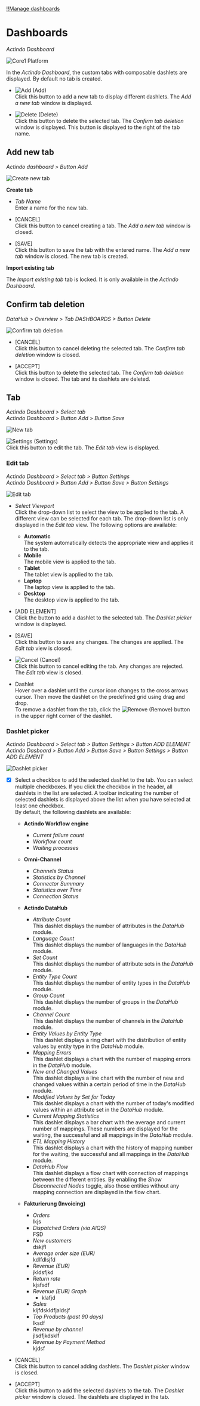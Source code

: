 [!!Manage dashboards](../UsingCore1/05_ManageDashboard.md)

# Dashboards

*Actindo Dashboard*

![Core1 Platform](../../Assets/Screenshots/Core1Platform/Core1.png "[Core1 Platform]")

In the *Actindo Dashboard*, the custom tabs with composable dashlets are displayed. By default no tab is created.

- ![Add](../../Assets/Icons/Plus06.png "[Add]") (Add)   
    Click this button to add a new tab to display different dashlets. The *Add a new tab* window is displayed.

- ![Delete](../../Assets/Icons/Cross04.png "[Delete]") (Delete)   
    Click this button to delete the selected tab. The *Confirm tab deletion* window is displayed. This button is displayed to the right of the tab name.



## Add new tab

*Actindo dashboard > Button Add*

![Create new tab](../../Assets/Screenshots/Core1Platform/UsingCore1/DashboardAddNewTab.png "[Create new tab]")

**Create tab**

- *Tab Name*   
    Enter a name for the new tab.

- [CANCEL]   
    Click this button to cancel creating a tab. The *Add a new tab* window is closed.

- [SAVE]   
    Click this button to save the tab with the entered name. The *Add a new tab* window is closed. The new tab is created.

**Import existing tab**

The *Import existing tab* tab is locked. It is only available in the *Actindo Dashboard*.

[comment]: <> (Link zu Actindo dashboard einfügen sobald beschrieben)



## Confirm tab deletion

*DataHub > Overview > Tab DASHBOARDS > Button Delete*

![Confirm tab deletion](../../Assets/Screenshots/DataHub/Overview/ConfirmTabDeletion.png "[Confirm tab deletion]")

- [CANCEL]   
    Click this button to cancel deleting the selected tab. The *Confirm tab deletion* window is closed.

- [ACCEPT]   
    Click this button to delete the selected tab. The *Confirm tab deletion* window is closed. The tab and its dashlets are deleted.



## Tab

*Actindo Dashboard > Select tab*   
*Actindo Dashboard > Button Add > Button Save*   

![New tab](../../Assets/Screenshots/Core1Platform/UsingCore1/DashboardNewTab.png "[New tab]")

 ![Settings](../../Assets/Icons/Settings01.png "[Tool]") (Settings)   
Click this button to edit the tab. The *Edit tab* view is displayed.  


### Edit tab

*Actindo Dashboard > Select tab > Button Settings*   
*Actindo Dashboard > Button Add > Button Save > Button Settings*  

![Edit tab](../../Assets/Screenshots/Core1Platform/UsingCore1/DashboardEditTab.png "[Edit tab]")

- *Select Viewport*   
    Click the drop-down list to select the view to be applied to the tab. A different view can be selected for each tab. The drop-down list is only displayed in the *Edit tab* view. The following options are available:    
    - **Automatic**   
        The system automatically detects the appropriate view and applies it to the tab.
    - **Mobile**   
        The mobile view is applied to the tab.  
    - **Tablet**   
        The tablet view is applied to the tab.  
    - **Laptop**   
        The laptop view is applied to the tab.  
    - **Desktop**   
        The desktop view is applied to the tab.  


- [ADD ELEMENT]   
    Click the button to add a dashlet to the selected tab. The *Dashlet picker* window is displayed.

- [SAVE]   
    Click this button to save any changes. The changes are applied. The *Edit tab* view is closed.

- ![Cancel](../../Assets/Icons/Cross02.png "[Cancel]") (Cancel)   
    Click this button to cancel editing the tab. Any changes are rejected. The *Edit tab* view is closed.

- Dashlet   
    Hover over a dashlet until the cursor icon changes to the cross arrows cursor. Then move the dashlet on the predefined grid using drag and drop.    
    To remove a dashlet from the tab, click the ![Remove](../../Assets/Icons/Cross03.png "[Remove]") (Remove) button in the upper right corner of the dashlet.  


### Dashlet picker

*Actindo Dashboard > Select tab > Button Settings > Button ADD ELEMENT*   
*Actindo Dasboard > Button Add > Button Save > Button Settings > Button ADD ELEMENT*  

![Dashlet picker](../../Assets/Screenshots/Core1Platform/UsingCore1/DashboardDashletPicker.png "[Dashlet picker]")

- [x]    
    Select a checkbox to add the selected dashlet to the tab. You can select multiple checkboxes. If you click the checkbox in the header, all dashlets in the list are selected. A toolbar indicating the number of selected dashlets is displayed above the list when you have selected at least one checkbox.   
    By default, the following dashlets are available:   

    - **Actindo Workflow engine**    
        - *Current failure count*	
        - *Workflow count*	 
        - *Waiting processes*      
    - **Omni-Channel**   
        - *Channels Status*	  
        - *Statistics by Channel*	
        - *Connector Summary*	
        - *Statistics over Time*
        - *Connection Status*   
    - **Actindo DataHub**   
        - *Attribute Count*   
            This dashlet displays the number of attributes in the *DataHub* module.
        - *Language Count*   
            This dashlet displays the number of languages in the *DataHub* module.
        -	*Set Count*   
            This dashlet displays the number of attribute sets in the *DataHub* module.
       -	*Entity Type Count*   
           This dashlet displays the number of entity types in the *DataHub* module.
        -	*Group Count*   
            This dashlet displays the number of groups in the *DataHub* module.
        -	*Channel Count*   
            This dashlet displays the number of channels in the *DataHub* module.
        -	*Entity Values by Entity Type*   
            This dashlet displays a ring chart with the distribution of entity values by entity type in the *DataHub* module.
        -	*Mapping Errors*   
            This dashlet displays a chart with the number of mapping errors in the *DataHub* module.
        -	*New and Changed Values*   
            This dashlet displays a line chart with the number of new and changed values within a certain period of time in the *DataHub* module.
        -	*Modified Values by Set for Today*   
            This dashlet displays a chart with the number of today's modified values within an attribute set in the *DataHub* module.
        -	*Current Mapping Statistics*   
            This dashlet displays a bar chart with the average and current number of mappings. These numbers are displayed for the waiting, the successful and all mappings in the *DataHub* module.
        -	*ETL Mapping History*   
            This dashlet displays a chart with the history of mapping number for the waiting, the successful and all mappings in the *DataHub* module.
        -	*DataHub Flow*   
            This dashlet displays a flow chart with connection of mappings between the different entities. By enabling the *Show Disconnected Nodes* toggle, also those entities without any mapping connection are displayed in the flow chart.   

    - **Fakturierung (Invoicing)**   
        - *Orders*  
            lkjs   
        - *Dispatched Orders (via AIQS)*   
            FSD   
        - *New customers*   
            dskjfl   
        - *Average order size (EUR)*   
            kdlfdlsjfd   
        - *Revenue (EUR)*   
            jkldsfjkd   
        - *Return rate*   
            kjsfsdf   
        - *Revenue (EUR) Graph*   
            - klafjd    
        - *Sales*   
            kljfdskldfjaldsjf    
        - *Top Products (past 90 days)*   
            lksdf   
        - *Revenue by channel*   
            jlsdfjkdsklf   
        - *Revenue by Payment Method*   
            kjdsf




- [CANCEL]   
    Click this button to cancel adding dashlets. The *Dashlet picker* window is closed.

- [ACCEPT]   
    Click this button to add the selected dashlets to the tab. The *Dashlet picker* window is closed. The dashlets are displayed in the tab.
